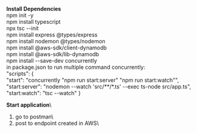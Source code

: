 **Install Dependencies**\
npm init -y\
npm install typescript\
npx tsc --init\
npm install express @types/express\
npm install nodemon @types/nodemon\
npm install @aws-sdk/client-dynamodb\
npm install @aws-sdk/lib-dynamodb\
npm install --save-dev concurrently\
in package.json to run multiple command concurrently:\
  "scripts": {\
    "start": "concurrently \"npm run start:server\" \"npm run start:watch\"",\
    "start:server": "nodemon --watch 'src/**/*.ts' --exec ts-node src/app.ts",\
    "start:watch": "tsc --watch"
  }

**Start application**\
1. go to postman\
2. post to endpoint created in AWS\